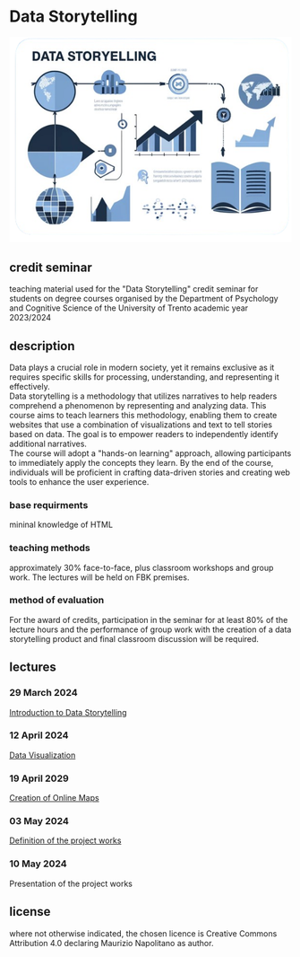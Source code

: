 # Data Storytelling
![](images/cover.png?raw=true)
##  credit seminar
teaching material used for the "Data Storytelling" credit seminar for students on degree courses organised by the Department of Psychology and Cognitive Science of the University of Trento academic year 2023/2024

## description
Data plays a crucial role in modern society, yet it remains exclusive as it requires specific skills for processing, understanding, and representing it effectively.<br/>
Data storytelling is a methodology that utilizes narratives to help readers comprehend a phenomenon by representing and analyzing data. This course aims to teach learners this methodology, enabling them to create websites that use a combination of visualizations and text to tell stories based on data. The goal is to empower readers to independently identify additional
narratives.<br/>
The course will adopt a &quot;hands-on learning&quot; approach, allowing participants to immediately apply the concepts they learn. By the end of the course, individuals will be proficient in crafting data-driven stories and creating web tools to enhance the user experience.

### base requirments
mininal knowledge of HTML
### teaching methods
approximately 30% face-to-face, plus classroom workshops and group work. The lectures will be held on FBK premises.
### method of evaluation
For the award of credits, participation in the seminar for at least 80% of the lecture hours and the performance of group work with the creation of a data storytelling product and final classroom discussion will be required.

## lectures
### 29 March 2024
[Introduction to Data Storytelling](https://docs.google.com/presentation/d/e/2PACX-1vSC7_-zXbdPa3U0xwkL0OWMibd5-Kdq7ViH8PB6_S_QFxf0-bz1pXdcZ6ZgK4wh2iuGR_xT77QcUMC7/pub?start=false&loop=false&delayms=3000)

### 12 April 2024
[Data Visualization](https://docs.google.com/presentation/d/e/2PACX-1vQccPuaGESUKD0T3UTWxZoJ3Q8SIM2QAxGn_Qbjb8UZqVC1gougjANLnPj5N6so4laoujV25DNa0gdz/pub?start=false&loop=false&delayms=3000) 

### 19 April 2029
[Creation of Online Maps](https://docs.google.com/presentation/d/e/2PACX-1vTb5uW1jCN7-Gu8_uzyGv8MzBfJodKTiP37vCgvSbmLI5vdNbqMgaf0tA7vtym_8vfoMP6E81Yz0-gj/pub?start=false&loop=false&delayms=3000)

### 03 May 2024
[Definition of the project works](https://docs.google.com/presentation/d/e/2PACX-1vT_ObS4UOUzAHp9TbDFe4PG8lZx-ZAyC8b5Ea_L3KUF6nPgME1hE1mIkmtxIEbc3Ds0ceqURe6M_k5-/pub?start=false&loop=false&delayms=3000)

### 10 May 2024
Presentation of the project works


## license
where not otherwise indicated, the chosen licence is Creative Commons Attribution 4.0 declaring Maurizio Napolitano as author.
